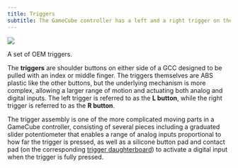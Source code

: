 ```yaml
---
title: Triggers
subtitle: The GameCube controller has a left and a right trigger on the shoulders of the controller.
---
```


<aside class="no-offset">
  <a href="/static/compendium/oem-triggers.jpg">
    <img src="/static/compendium/oem-triggers-thumb.jpg">
  </a>
  <p>A set of OEM triggers.</p>
</aside>

The **triggers** are shoulder buttons on either side of a GCC designed to be pulled with an index or middle finger. The triggers themselves are ABS plastic like the other buttons, but the underlying mechanism is more complex, allowing a larger range of motion and actuating both analog and digital inputs. The left trigger is referred to as the **L button**, while the right trigger is referred to as the **R button**.

The trigger assembly is one of the more complicated moving parts in a GameCube controller, consisting of several pieces including a graduated slider potentiometer that enables a range of analog inputs proportional to how far the trigger is pressed, as well as a silicone button pad and contact pad (on the corresponding [trigger daughterboard](/compendium/boards)) to activate a digital input when the trigger is fully pressed.
